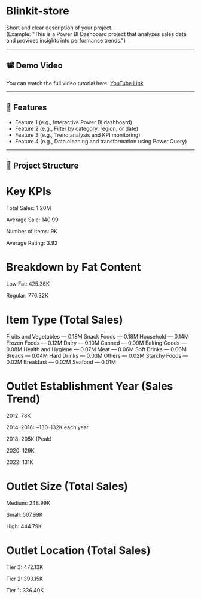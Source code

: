 # Blinkit-store
Short and clear description of your project.  
(Example: "This is a Power BI Dashboard project that analyzes sales data and provides insights into performance trends.")

---

## 📽 Demo Video
You can watch the full video tutorial here: [YouTube Link](https://www.youtube.com/watch?v=mmxVCFceQgU&t=10s)

---

## 🚀 Features
- Feature 1 (e.g., Interactive Power BI dashboard)
- Feature 2 (e.g., Filter by category, region, or date)
- Feature 3 (e.g., Trend analysis and KPI monitoring)
- Feature 4 (e.g., Data cleaning and transformation using Power Query)

---

## 📂 Project Structure
# Key KPIs
Total Sales: 1.20M

Average Sale: 140.99

Number of Items: 9K

Average Rating: 3.92

# Breakdown by Fat Content
Low Fat: 425.36K

Regular: 776.32K

# Item Type (Total Sales)
Fruits and Vegetables — 0.18M
Snack Foods — 0.18M
Household — 0.14M
Frozen Foods — 0.12M
Dairy — 0.10M
Canned — 0.09M
Baking Goods — 0.08M
Health and Hygiene — 0.07M
Meat — 0.06M
Soft Drinks — 0.06M
Breads — 0.04M
Hard Drinks — 0.03M
Others — 0.02M
Starchy Foods — 0.02M
Breakfast — 0.02M
Seafood — 0.01M

# Outlet Establishment Year (Sales Trend)
2012: 78K

2014–2016: ~130–132K each year

2018: 205K (Peak)

2020: 129K

2022: 131K

# Outlet Size (Total Sales)
Medium: 248.99K

Small: 507.99K

High: 444.79K

# Outlet Location (Total Sales)
Tier 3: 472.13K

Tier 2: 393.15K

Tier 1: 336.40K
